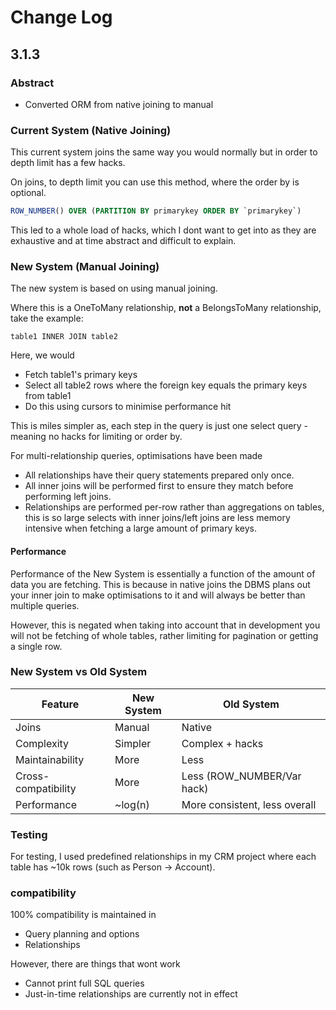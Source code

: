 # Change Log

## 3.1.3

### Abstract
- Converted ORM from native joining to manual

### Current System (Native Joining)

This current system joins the same way you would normally but in order to depth limit has a few hacks.

On joins, to depth limit you can use this method, where the order by is optional.

```sql
ROW_NUMBER() OVER (PARTITION BY primarykey ORDER BY `primarykey`)
```

This led to a whole load of hacks, which I dont want to get into as they are exhaustive and at time abstract and difficult to explain. 

### New System (Manual Joining)

The new system is based on using manual joining.

Where this is a OneToMany relationship, **not** a BelongsToMany relationship, take the example:

`table1 INNER JOIN table2`

Here, we would
- Fetch table1's primary keys
- Select all table2 rows where the foreign key equals the primary keys from table1
- Do this using cursors to minimise performance hit

This is miles simpler as, each step in the query is just one select query - meaning no hacks for limiting or order by.

For multi-relationship queries, optimisations have been made
- All relationships have their query statements prepared only once.
- All inner joins will be performed first to ensure they match before performing left joins. 
- Relationships are performed per-row rather than aggregations on tables, this is so large selects with inner joins/left joins are less memory intensive when fetching a large amount of primary keys.

#### Performance

Performance of the New System is essentially a function of the amount of data you are fetching. This is because in native joins the DBMS plans out your inner join to make optimisations to it and will always be better than multiple queries. 

However, this is negated when taking into account that in development you will not be fetching of whole tables, rather limiting for pagination or getting a single row.

### New System vs Old System

| Feature             | New System   | Old System                    |
| ------------------- | ------------ | ----------------------------- |
| Joins               | Manual       | Native                        |
| Complexity          | Simpler      | Complex + hacks               |
| Maintainability     | More         | Less                          |
| Cross-compatibility | More         | Less (ROW_NUMBER/Var hack)    |
| Performance         | ~log(n)      | More consistent, less overall |

### Testing

For testing, I used predefined relationships in my CRM project where each table has ~10k rows (such as Person -> Account).

### compatibility

100% compatibility is maintained in
- Query planning and options
- Relationships

However, there are things that wont work
- Cannot print full SQL queries
- Just-in-time relationships are currently not in effect